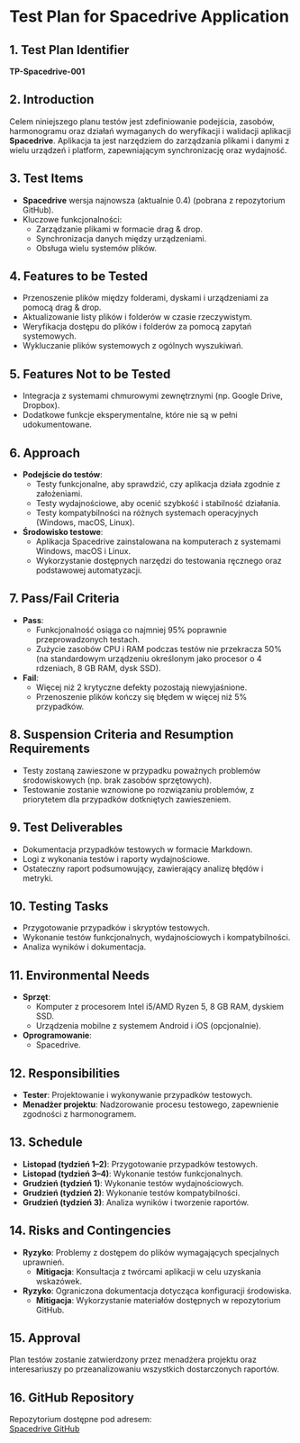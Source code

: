 # Test Plan for Spacedrive Application

## 1. Test Plan Identifier
**TP-Spacedrive-001**

## 2. Introduction
Celem niniejszego planu testów jest zdefiniowanie podejścia, zasobów, harmonogramu oraz działań wymaganych do weryfikacji i walidacji aplikacji **Spacedrive**. Aplikacja ta jest narzędziem do zarządzania plikami i danymi z wielu urządzeń i platform, zapewniającym synchronizację oraz wydajność.  

## 3. Test Items
- **Spacedrive** wersja najnowsza (aktualnie 0.4) (pobrana z repozytorium GitHub).  
- Kluczowe funkcjonalności:  
  - Zarządzanie plikami w formacie drag & drop.
  - Synchronizacja danych między urządzeniami.
  - Obsługa wielu systemów plików.  

## 4. Features to be Tested
- Przenoszenie plików między folderami, dyskami i urządzeniami za pomocą drag & drop.
- Aktualizowanie listy plików i folderów w czasie rzeczywistym.
- Weryfikacja dostępu do plików i folderów za pomocą zapytań systemowych.
- Wykluczanie plików systemowych z ogólnych wyszukiwań.

## 5. Features Not to be Tested  
- Integracja z systemami chmurowymi zewnętrznymi (np. Google Drive, Dropbox).
- Dodatkowe funkcje eksperymentalne, które nie są w pełni udokumentowane.

## 6. Approach  
- **Podejście do testów**:  
  - Testy funkcjonalne, aby sprawdzić, czy aplikacja działa zgodnie z założeniami.  
  - Testy wydajnościowe, aby ocenić szybkość i stabilność działania.  
  - Testy kompatybilności na różnych systemach operacyjnych (Windows, macOS, Linux).  
- **Środowisko testowe**:  
  - Aplikacja Spacedrive zainstalowana na komputerach z systemami Windows, macOS i Linux.  
  - Wykorzystanie dostępnych narzędzi do testowania ręcznego oraz podstawowej automatyzacji. 

## 7. Pass/Fail Criteria  
- **Pass**:  
  - Funkcjonalność osiąga co najmniej 95% poprawnie przeprowadzonych testach.  
  - Zużycie zasobów CPU i RAM podczas testów nie przekracza 50% (na standardowym urządzeniu określonym jako procesor o 4 rdzeniach, 8 GB RAM, dysk SSD).
- **Fail**:  
  - Więcej niż 2 krytyczne defekty pozostają niewyjaśnione.  
  - Przenoszenie plików kończy się błędem w więcej niż 5% przypadków.  

## 8. Suspension Criteria and Resumption Requirements  
- Testy zostaną zawieszone w przypadku poważnych problemów środowiskowych (np. brak zasobów sprzętowych).  
- Testowanie zostanie wznowione po rozwiązaniu problemów, z priorytetem dla przypadków dotkniętych zawieszeniem.  

## 9. Test Deliverables  
- Dokumentacja przypadków testowych w formacie Markdown.
- Logi z wykonania testów i raporty wydajnościowe.
- Ostateczny raport podsumowujący, zawierający analizę błędów i metryki.

## 10. Testing Tasks
- Przygotowanie przypadków i skryptów testowych.
- Wykonanie testów funkcjonalnych, wydajnościowych i kompatybilności.
- Analiza wyników i dokumentacja.

## 11. Environmental Needs  
- **Sprzęt**:  
  - Komputer z procesorem Intel i5/AMD Ryzen 5, 8 GB RAM, dyskiem SSD.
  - Urządzenia mobilne z systemem Android i iOS (opcjonalnie).
- **Oprogramowanie**:
  - Spacedrive.

## 12. Responsibilities  
- **Tester**: Projektowanie i wykonywanie przypadków testowych.  
- **Menadżer projektu**: Nadzorowanie procesu testowego, zapewnienie zgodności z harmonogramem.  

## 13. Schedule  
- **Listopad (tydzień 1–2)**: Przygotowanie przypadków testowych.  
- **Listopad (tydzień 3–4)**: Wykonanie testów funkcjonalnych.  
- **Grudzień (tydzień 1)**: Wykonanie testów wydajnościowych.  
- **Grudzień (tydzień 2)**: Wykonanie testów kompatybilności.  
- **Grudzień (tydzień 3)**: Analiza wyników i tworzenie raportów.  

## 14. Risks and Contingencies  
- **Ryzyko**: Problemy z dostępem do plików wymagających specjalnych uprawnień.  
  - **Mitigacja**: Konsultacja z twórcami aplikacji w celu uzyskania wskazówek.  
- **Ryzyko**: Ograniczona dokumentacja dotycząca konfiguracji środowiska.  
  - **Mitigacja**: Wykorzystanie materiałów dostępnych w repozytorium GitHub.  

## 15. Approval  
Plan testów zostanie zatwierdzony przez menadżera projektu oraz interesariuszy po przeanalizowaniu wszystkich dostarczonych raportów.  

## 16. GitHub Repository  
Repozytorium dostępne pod adresem:  
[Spacedrive GitHub](https://github.com/spacedriveapp/spacedrive)
